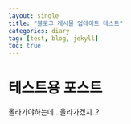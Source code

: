 ```yaml
---
layout: single
title: "블로그 게시물 업데이트 테스트"
categories: diary
tag: [test, blog, jekyll]
toc: true
---
```

# 테스트용 포스트

올라가야하는데...올라가겠지..?